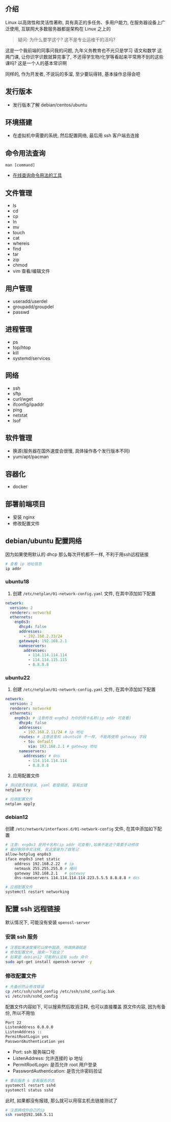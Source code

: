 ## 介绍

Linux 以高效性和灵活性著称, 具有真正的多任务、多用户能力, 在服务器设备上广泛使用, 互联网大多数服务器都是架构在 Linux 之上的

> 疑问: 为什么要学这个? 这不是专业运维干的活吗?

这是一个我前端的同事问我的问题, 九年义务教育也不光只是学习 语文和数学 这两门课,
让你识字识数就算完事了, 不还得学生物/化学等看起来平常用不到的这些课吗? 这是一个人的基本常识啊

同样的, 作为开发者, 不说玩的多溜, 至少要玩得转, 基本操作总得会吧

## 发行版本

- 发行版本了解 debian/centos/ubuntu

## 环境搭建

- 在虚拟机中需要的系统, 然后配置网络, 最后用 ssh 客户端去连接

## 命令用法查询

```
man [command]
```

- [在线查询命令用法的工具](https://github.com/jaywcjlove/linux-command)

## 文件管理

- ls
- cd
- cp
- ln
- mv
- touch
- cat
- whereis
- find
- tar
- zip
- chmod
- vim 查看/编辑文件

## 用户管理

- useradd/userdel
- groupadd/groupdel
- passwd

## 进程管理

- ps
- top/htop
- kill
- systemd/services

## 网络

- ssh
- sftp
- curl/wget
- ifconfig/ipaddr
- ping
- netstat
- lsof

## 软件管理

- 换源(服务器在国外速度会很慢, 具体操作各个发行版本不同)
- yum/apt/pacman

## 容器化

- docker

## 部署前端项目

- 安装 nginx
- 修改配置文件

## debian/ubuntu 配置网络

因为如果使用默认的 dhcp 那么每次开机都不一样, 不利于用ssh远程链接

```sh
# 查看 ip 地址信息
ip addr
```

### ubuntu18

1. 创建 `/etc/netplan/01-network-config.yaml` 文件, 在其中添加如下配置

```yaml
network:
  version: 2
  renderer: networkd
  ethernets:
    enp0s3:
      dhcp4: false
      addresses:
        - 192.168.2.33/24
      gateway4: 192.168.2.1
      nameservers:
        addresses:
          - 114.114.114.114
          - 114.114.115.115
          - 8.8.8.8
```

### ubuntu22

1. 创建 `/etc/netplan/01-network-config.yaml` 文件, 在其中添加如下配置

```yaml
network:
  version: 2
  renderer: networkd
  ethernets:
    enp0s3: # 注意修改 enp0s3 为你的网卡名称(ip addr 可查看)
      dhcp4: false
      addresses:
        - 192.168.2.11/24 # ip 地址
      routes: # 注意这里和 ubuntu18 不一样, 不能再使用 gateway 字段
        - to: default
          via: 192.168.2.1 # gateway 地址
      nameservers:
        addresses: # dns
          - 114.114.114.114
          - 8.8.8.8
```

2. 应用配置文件

```sh
# 测试是否有错误, yaml 都是缩进, 容易出错
netplan try

# 应用配置文件
netplan apply
```

### debian12

创建 `/etc/network/interfaces.d/01-network-config` 文件, 在其中添加如下配置

```sh
# 注意: enp0s3 是网卡名称(ip addr 可查看),如果不是这个需要手动修改
# 最好删除中文注释, 我这里是为了做笔记
allow-hotplug enp0s3
iface enp0s3 inet static
    address 192.168.2.22  # ip
    netmask 255.255.255.0 # 掩码
    gateway 192.168.2.1   # gateway
    dns-nameservers 114.114.114.114 223.5.5.5 8.8.8.8 # dns
```

```sh
# 应用配置文件
systemctl restart networking
```

## 配置 ssh 远程链接

默认情况下, 可能没有安装 `openssl-server`

### 安装 ssh 服务

```sh
# 注意如果速度慢可以换中国源, 所谓换源就是
# 修改配置文件, 搜索一下就会了
# 如果是 debian12 可能默认没有 sudo 命令
sudo apt-get install openssh-server -y
```

### 修改配置文件

```sh
# 先备份防止修改错误
cp /etc/ssh/sshd_config /etc/ssh/sshd_config.bak
vi /etc/ssh/sshd_config
```

配置文件内容如下, 可以搜索然后取消注释, 也可以直接覆盖
原文件内容, 因为有备份, 所以不用怕

```sh
Port 22
ListenAddress 0.0.0.0
ListenAddress ::
PermitRootLogin yes
PasswordAuthentication yes
```

- Port: ssh 服务端口号
- ListenAddress: 允许连接的 ip 地址
- PermitRootLogin: 是否允许 root 用户登录
- PasswordAuthentication: 是否允许密码验证

```sh
# 重启服务 & 查看服务状态
systemctl restart sshd
systemctl status sshd
```

此时, 如果都没有报错, 那么就可以用宿主机去链接测试了

```sh
# 注意换成你自己的ip
ssh root@192.168.5.11
```
